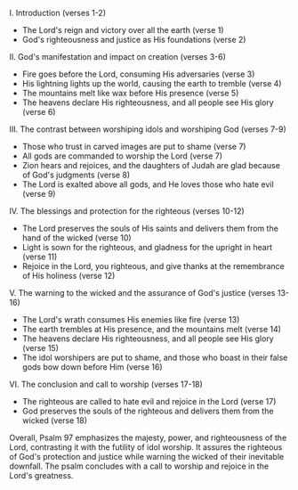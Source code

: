 I. Introduction (verses 1-2)
- The Lord's reign and victory over all the earth (verse 1)
- God's righteousness and justice as His foundations (verse 2)

II. God's manifestation and impact on creation (verses 3-6)
- Fire goes before the Lord, consuming His adversaries (verse 3)
- His lightning lights up the world, causing the earth to tremble (verse 4)
- The mountains melt like wax before His presence (verse 5)
- The heavens declare His righteousness, and all people see His glory (verse 6)

III. The contrast between worshiping idols and worshiping God (verses 7-9)
- Those who trust in carved images are put to shame (verse 7)
- All gods are commanded to worship the Lord (verse 7)
- Zion hears and rejoices, and the daughters of Judah are glad because of God's judgments (verse 8)
- The Lord is exalted above all gods, and He loves those who hate evil (verse 9)

IV. The blessings and protection for the righteous (verses 10-12)
- The Lord preserves the souls of His saints and delivers them from the hand of the wicked (verse 10)
- Light is sown for the righteous, and gladness for the upright in heart (verse 11)
- Rejoice in the Lord, you righteous, and give thanks at the remembrance of His holiness (verse 12)

V. The warning to the wicked and the assurance of God's justice (verses 13-16)
- The Lord's wrath consumes His enemies like fire (verse 13)
- The earth trembles at His presence, and the mountains melt (verse 14)
- The heavens declare His righteousness, and all people see His glory (verse 15)
- The idol worshipers are put to shame, and those who boast in their false gods bow down before Him (verse 16)

VI. The conclusion and call to worship (verses 17-18)
- The righteous are called to hate evil and rejoice in the Lord (verse 17)
- God preserves the souls of the righteous and delivers them from the wicked (verse 18)

Overall, Psalm 97 emphasizes the majesty, power, and righteousness of the Lord, contrasting it with the futility of idol worship. It assures the righteous of God's protection and justice while warning the wicked of their inevitable downfall. The psalm concludes with a call to worship and rejoice in the Lord's greatness.